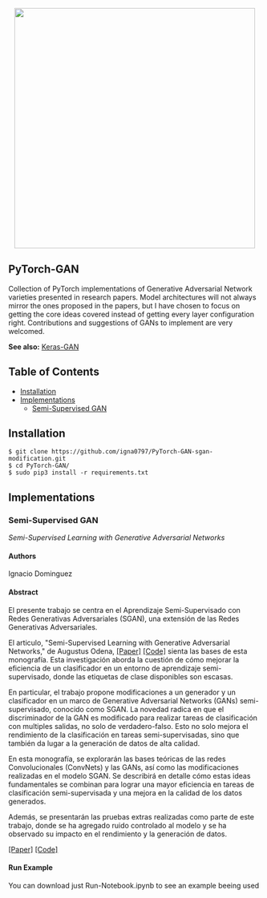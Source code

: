 <p align="center"><img src="assets/logo.png" width="480"\></p>

## PyTorch-GAN
Collection of PyTorch implementations of Generative Adversarial Network varieties presented in research papers. Model architectures will not always mirror the ones proposed in the papers, but I have chosen to focus on getting the core ideas covered instead of getting every layer configuration right. Contributions and suggestions of GANs to implement are very welcomed.

<b>See also:</b> [Keras-GAN](https://github.com/eriklindernoren/Keras-GAN)

## Table of Contents
  * [Installation](#installation)
  * [Implementations](#implementations)
    + [Semi-Supervised GAN](#semi-supervised-gan)
      
## Installation
    $ git clone https://github.com/igna0797/PyTorch-GAN-sgan-modification.git
    $ cd PyTorch-GAN/
    $ sudo pip3 install -r requirements.txt

## Implementations   

### Semi-Supervised GAN
_Semi-Supervised Learning with Generative Adversarial Networks_

#### Authors
Ignacio Dominguez

#### Abstract
El presente trabajo se centra en el Aprendizaje Semi-Supervisado con Redes Generativas Adversariales (SGAN), una extensión de las Redes Generativas Adversariales.

El articulo, "Semi-Supervised Learning with Generative Adversarial Networks," de Augustus Odena, [[Paper]](https://arxiv.org/abs/1606.01583) [[Code]](https://github.com/eriklindernoren/PyTorch-GAN/blob/master/implementations/sgan/sgan.py)
 sienta las bases de esta monografía. Esta investigación aborda la cuestión de cómo mejorar la eficiencia de un clasificador en un entorno de aprendizaje semi-supervisado, donde las etiquetas de clase disponibles son escasas.

En particular, el trabajo propone modificaciones a un generador y un clasificador en un marco de Generative Adversarial Networks (GANs) semi-supervisado, conocido como SGAN. La novedad radica en que el discriminador de la GAN es modificado para realizar tareas de clasificación con  multiples salidas, no solo de  verdadero-falso. Esto no solo mejora el rendimiento de la clasificación en tareas semi-supervisadas, sino que también da lugar a la generación de datos de alta calidad.

En esta monografía, se explorarán las bases teóricas de las redes Convolucionales (ConvNets) y las GANs, así como las modificaciones realizadas en el modelo SGAN. Se describirá en detalle cómo estas ideas fundamentales se combinan para lograr una mayor eficiencia en tareas de clasificación semi-supervisada y una mejora en la calidad de los datos generados.

Además, se presentarán las pruebas extras  realizadas como parte de este trabajo, donde se ha agregado ruido controlado al modelo y se ha observado su impacto en el rendimiento y la generación de datos.

[[Paper]](Monografia_Redes_Neuronales.pdf) [[Code]](implementations/sgan/sgan.py)

#### Run Example

You can download just Run-Notebook.ipynb to see an example beeing used 
